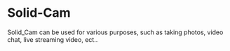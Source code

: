 # Solid-Cam
Solid_Cam can be used for various purposes, such as taking photos, video chat, live streaming video, ect..
